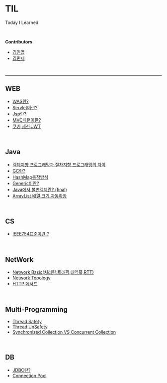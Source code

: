 # TIL
Today I Learned 

<br>

**Contributors**
- [김인엽](https://github.com/Afdddd)
- [김민제](https://github.com/mingMy-00)

<br>

---
## WEB
- [WAS란?](Web/WAS란.md)
- [Servlet이란?](Web/Servlet이란.md)
- [Jsp란?](Web/Jsp란.md)
- [MVC패턴이란?](Web/MVC패턴이란.md)
- [쿠키,세션,JWT](Web/쿠키,세션,JWT.md)

<br>

## Java
- [객체지향 프로그래밍과 절차지향 프로그래밍의 차이](Java/객체지향%20프로그래밍과%20절차지향%20프로그래밍의%20차이.md)
- [GC란?](Java/GC란.md)
- [HashMap동작방식](/Java/HashMap의%20동작방식.md)
- [Generic이란?](/Java/Generic이란.md)
- [Java에서 불변객체란? (final)](/Java/Java에서%20불변클래스와%20불변객체%20(final).md)
- [ArrayList 배열 크기 자동확장](/Java/ArrayList자동확장.md)
<br>

## CS
- [IEEE754표준이란 ?](CS/IEEE754표준이란.md)

<br>

## NetWork
- [Network Basic(처리량,트래픽,대역폭,RTT)](/Network/Network%20Basic.md)
- [Network Topology](/Network/Network%20Topology.md)
- [HTTP 메서드](Web/HTTP메서드.md)

<br>

## Multi-Programming
- [Thread Safety](/Multi-Programming/Thread%20Safety.md)
- [Thread UnSafety](/Multi-Programming/Thread%20UnSafety.md)
- [Synchronized Collection VS Concurrent Collection](/Multi-Programming/SynchronizedCollectionVSConcurrentCollection.md)


<br>

## DB
- [JDBC란?](/DB/JDBC란.md)
- [Connection Pool](/DB/Connection%20Pool.md)